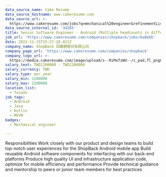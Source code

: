 ```yaml
---
data_source_name: Cake Resume
data_source_hostname: www.cakeresume.com
data_source_url: >-
  https://www.cakeresume.com/jobs?q=mechanical%20engineer&refinementList%5Blang_name%5D%5B0%5D=English&refinementList%5Bsalary_type%5D=per_year&range%5Bsalary_range%5D%5Bmin%5D=1000000&page=3
data_source_internal_id: '34265'
title: Senior Software Engineer - Android (Multiple headcounts in different teams)
job_url: 'https://www.cakeresume.com/companies/shopback/jobs/6a8ebb'
date: 2021-11-15T15:27:28.021Z
company_name: ShopBack 回饋網股份有限公司
company_page_url: 'https://www.cakeresume.com/companies/shopback'
company_logo_url: >-
  https://media.cakeresume.com/image/upload/s--RiMxTzWd--/c_pad,fl_png8,h_200,w_200/v1657599645/hma3pimzrdw1b4eq527q.png
salary_text: TWD1200000 - TWD2200000
salary_currency: TWD
salary_type: per_year
salary_min: 1200000
salary_max: 2200000
location_list:
  - Taiwan
job_tags:
  - Android
  - Java
  - Kotlin
  - MVVM
badges:
  - Mechanical engineer

---
```


Responsibilities Work closely with our product and design teams to build top-notch user experiences for the ShopBack Android mobile app Build reusable Android software components for interfacing with our back-end platforms Produce high quality UI and infrastructure application code, optimize for mobile efficiency and performance Provide technical guidance and mentorship to peers or junior team members for best practices